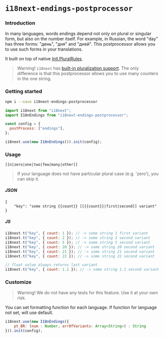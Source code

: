 # `i18next-endings-postprocessor`

### Introduction

In many languages, words endings depend not only on plural or singular form, but also on the number itself. For example, in Russian, the word "day" has three forms: "день", "дня" and "дней". This postprocessor allows you to use such forms in your translations.

It built on top of native [Intl.PluralRules](https://developer.mozilla.org/en-US/docs/Web/JavaScript/Reference/Global_Objects/Intl/PluralRules).

> Warning! `i18next` has [built-in pluralization support](https://www.i18next.com/translation-function/plurals). The only difference is that this postprocessor allows you to use many counters in the one string.

### Getting started

```bash
npm i --save i18next-endings-postprocessor
```

```javascript
import i18next from "i18next";
import I18nEndings from "i18next-endings-postprocessor";

const config = {
  postProcess: ["endings"],
};

i18next.use(new I18nEndings()).init(config);
```

### Usage

```
[[n|zero|one|two|few|many|other]]
```

> If your language does not have particular plural case (e.g. 'zero'), you can skip it.

##### JSON

```
{
	"key": "some string {{count}} [[{{count}}|first|second]] variant"
}
```

##### JS

```javascript
i18next.t("key", { count: 1 }); // -> some string 1 first variant
i18next.t("key", { count: 2 }); // -> some string 2 second variant
i18next.t("key", { count: 5 }); // -> some string 5 second variant
i18next.t("key", { count: 20 }); // -> some string 20 second variant
i18next.t("key", { count: 21 }); // -> some string 21 second variant
i18next.t("key", { count: 22 }); // -> some string 22 second variant

// float value always returns last variant
i18next.t("key", { count: 1.1 }); // -> some string 1.1 second variant
```

### Customize

> Warning! We do not have any tests for this feature. Use it at your own risk.

You can set formatting function for each language. If function for language not set, will use default.

```javascript
i18next.use(new I18nEndings({
	pt_BR: (num : Number, arrOfVariants: Array<String>) : String
})).init(config);
```
